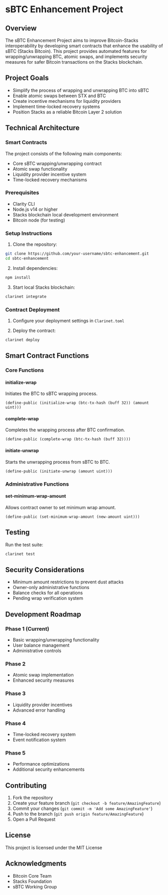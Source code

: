 # sBTC Enhancement Project

## Overview
The sBTC Enhancement Project aims to improve Bitcoin-Stacks interoperability by developing smart contracts that enhance the usability of sBTC (Stacks Bitcoin). This project provides automated features for wrapping/unwrapping BTC, atomic swaps, and implements security measures for safer Bitcoin transactions on the Stacks blockchain.

## Project Goals
- Simplify the process of wrapping and unwrapping BTC into sBTC
- Enable atomic swaps between STX and BTC
- Create incentive mechanisms for liquidity providers
- Implement time-locked recovery systems
- Position Stacks as a reliable Bitcoin Layer 2 solution

## Technical Architecture

### Smart Contracts
The project consists of the following main components:
- Core sBTC wrapping/unwrapping contract
- Atomic swap functionality
- Liquidity provider incentive system
- Time-locked recovery mechanisms

### Prerequisites
- Clarity CLI
- Node.js v14 or higher
- Stacks blockchain local development environment
- Bitcoin node (for testing)

### Setup Instructions

1. Clone the repository:
```bash
git clone https://github.com/your-username/sbtc-enhancement.git
cd sbtc-enhancement
```

2. Install dependencies:
```bash
npm install
```

3. Start local Stacks blockchain:
```bash
clarinet integrate
```

### Contract Deployment

1. Configure your deployment settings in `Clarinet.toml`

2. Deploy the contract:
```bash
clarinet deploy
```

## Smart Contract Functions

### Core Functions

#### initialize-wrap
Initiates the BTC to sBTC wrapping process.
```clarity
(define-public (initialize-wrap (btc-tx-hash (buff 32)) (amount uint)))
```

#### complete-wrap
Completes the wrapping process after BTC confirmation.
```clarity
(define-public (complete-wrap (btc-tx-hash (buff 32))))
```

#### initiate-unwrap
Starts the unwrapping process from sBTC to BTC.
```clarity
(define-public (initiate-unwrap (amount uint)))
```

### Administrative Functions

#### set-minimum-wrap-amount
Allows contract owner to set minimum wrap amount.
```clarity
(define-public (set-minimum-wrap-amount (new-amount uint)))
```

## Testing

Run the test suite:
```bash
clarinet test
```

## Security Considerations
- Minimum amount restrictions to prevent dust attacks
- Owner-only administrative functions
- Balance checks for all operations
- Pending wrap verification system

## Development Roadmap

### Phase 1 (Current)
- Basic wrapping/unwrapping functionality
- User balance management
- Administrative controls

### Phase 2
- Atomic swap implementation
- Enhanced security measures

### Phase 3
- Liquidity provider incentives
- Advanced error handling

### Phase 4
- Time-locked recovery system
- Event notification system

### Phase 5
- Performance optimizations
- Additional security enhancements

## Contributing
1. Fork the repository
2. Create your feature branch (`git checkout -b feature/AmazingFeature`)
3. Commit your changes (`git commit -m 'Add some AmazingFeature'`)
4. Push to the branch (`git push origin feature/AmazingFeature`)
5. Open a Pull Request

## License
This project is licensed under the MIT License

## Acknowledgments
- Bitcoin Core Team
- Stacks Foundation
- sBTC Working Group